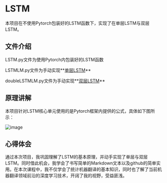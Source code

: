 # LSTM

本项目在不使用Pytorch包装好的LSTM函数下，实现了在单层LSTM与双层LSTM。

## 文件介绍

LSTM.py文件为使用Pytorch内包装好的LSTM函数

LSTMLM.py文件为手动实现**<u>单层LSTM</u>**

doubleLSTMLM.py文件为手动实现**<u>双层LSTM</u>**

## 原理讲解

本项目针对LSTM核心单元使用的是Pytorch框架内提供的公式，具体如下图所示：

![image](https://github.com/Zz-dong/NLP.homework/blob/main/LSTM/%E5%85%AC%E5%BC%8F%E7%85%A7%E7%89%87.jpg)

## 心得体会

通过本次项目，我巩固理解了LSTM的基本原理，并动手实现了单层与双层LSTM。同时借此机会，我学会了书写简单的Markdown文本以及github的简单实用。在本次课程中，我不仅学会了统计机器翻译的基本知识，同时也了解了当前机器翻译领域前沿的深度学习技术，开阔了我的视野，受益匪浅。

